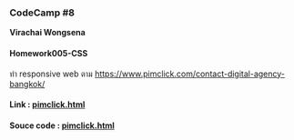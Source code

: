 ### CodeCamp #8
__Virachai Wongsena__

#### Homework005-CSS
ทำ responsive web ตาม https://www.pimclick.com/contact-digital-agency-bangkok/

#### Link : [pimclick.html](https://virachai.github.io/pimclick.html)

#### Souce code : [pimclick.html](https://github.com/virachai/virachai.github.io/blob/main/pimclick.html)